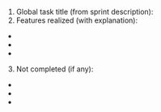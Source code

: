 1. Global task title (from sprint description):
2. Features realized (with explanation):
-
-
-
3. Not completed (if any):
- 
-
-